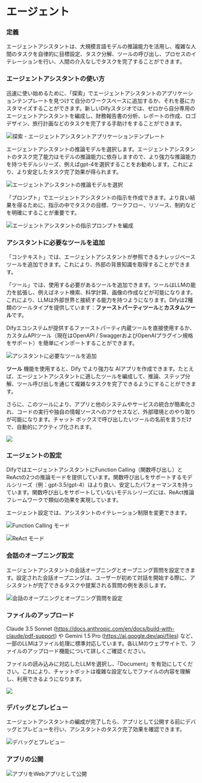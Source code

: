 # エージェント

### 定義

エージェントアシスタントは、大規模言語モデルの推論能力を活用し、複雑な人間のタスクを自律的に目標設定、タスク分解、ツールの呼び出し、プロセスのイテレーションを行い、人間の介入なしでタスクを完了することができます。

### エージェントアシスタントの使い方

迅速に使い始めるために、「探索」でエージェントアシスタントのアプリケーションテンプレートを見つけて自分のワークスペースに追加するか、それを基にカスタマイズすることができます。新しいDifyスタジオでは、ゼロから自分専用のエージェントアシスタントを編成し、財務報告書の分析、レポートの作成、ロゴデザイン、旅行計画などのタスクを完了する手助けをすることができます。

![探索 - エージェントアシスタントアプリケーションテンプレート](https://assets-docs.dify.ai/dify-enterprise-mintlify/jp/guides/application-orchestrate/25c0a4a8a1c2d3c83ed2011aba737b5e.png)

エージェントアシスタントの推論モデルを選択します。エージェントアシスタントのタスク完了能力はモデルの推論能力に依存しますので、より強力な推論能力を持つモデルシリーズ、例えばgpt-4を選択することをお勧めします。これにより、より安定したタスク完了効果が得られます。

![エージェントアシスタントの推論モデルを選択](https://assets-docs.dify.ai/dify-enterprise-mintlify/jp/guides/application-orchestrate/d481cf4f733378ed7cbd5f7cb01418fc.png)

「プロンプト」でエージェントアシスタントの指示を作成できます。より良い結果を得るために、指示の中でタスクの目標、ワークフロー、リソース、制約などを明確にすることが重要です。

![エージェントアシスタントの指示プロンプトを編成](https://assets-docs.dify.ai/dify-enterprise-mintlify/jp/guides/application-orchestrate/76b4807d5d4887740448483692150655.png)

### アシスタントに必要なツールを追加

「コンテキスト」では、エージェントアシスタントが参照できるナレッジベースツールを追加できます。これにより、外部の背景知識を取得することができます。

「ツール」では、使用する必要があるツールを追加できます。ツールはLLMの能力を拡張し、例えばネット検索、科学計算、画像の作成などが可能になります。これにより、LLMは外部世界と接続する能力を持つようになります。Difyは2種類のツールタイプを提供しています：**ファーストパーティツール**と**カスタムツール**です。

Difyエコシステムが提供するファーストパーティ内蔵ツールを直接使用するか、カスタムAPIツール（現在はOpenAPI / SwaggerおよびOpenAIプラグイン規格をサポート）を簡単にインポートすることができます。

![アシスタントに必要なツールを追加](https://assets-docs.dify.ai/dify-enterprise-mintlify/jp/guides/application-orchestrate/f10aa2287ead79c751984ed582625c86.png)

**ツール** 機能を使用すると、Dify でより強力な AIアプリを作成できます。たとえば、エージェントアシスタントに適したツールを編成して、推論、ステップ分解、ツール呼び出しを通じて複雑なタスクを完了できるようにすることができます。

さらに、このツールにより、アプリと他のシステムやサービスの統合が簡素化され、コードの実行や独自の情報ソースへのアクセスなど、外部環境とのやり取りが可能になります。チャット ボックスで呼び出したいツールの名前を言うだけで、自動的にアクティブ化されます。

![](https://assets-docs.dify.ai/dify-enterprise-mintlify/jp/guides/application-orchestrate/bf067815b692fc617c4f23f02e687dd9.png)

### エージェントの設定

DifyではエージェントアシスタントにFunction Calling（関数呼び出し）とReActの2つの推論モードを提供しています。関数呼び出しをサポートするモデルシリーズ（例：gpt-3.5/gpt-4）はより良い、安定したパフォーマンスを持っています。関数呼び出しをサポートしていないモデルシリーズには、ReAct推論フレームワークで類似の効果を実現しています。

エージェント設定では、アシスタントのイテレーション制限を変更できます。

![Function Calling モード](https://assets-docs.dify.ai/dify-enterprise-mintlify/jp/guides/application-orchestrate/5e5b435a57721c5fb25a1f5752d7a263.png)

![ReAct モード](https://assets-docs.dify.ai/dify-enterprise-mintlify/jp/guides/application-orchestrate/7da96fb0bbc2a17c10ee898699cd3d47.png)

### 会話のオープニング設定

エージェントアシスタントの会話オープニングとオープニング質問を設定できます。設定された会話オープニングは、ユーザーが初めて対話を開始する際に、アシスタントが完了できるタスクや提案される質問の例を表示します。

![会話のオープニングとオープニング質問を設定](https://assets-docs.dify.ai/dify-enterprise-mintlify/jp/guides/application-orchestrate/df2f6f23bc2aa6ff65e6560ad45dd94a.png)

### ファイルのアップロード

Claude 3.5 Sonnet (https://docs.anthropic.com/en/docs/build-with-claude/pdf-support) や Gemini 1.5 Pro (https://ai.google.dev/api/files) など、一部のLLMはファイル処理に標準対応しています。各LLMのウェブサイトで、ファイルのアップロード機能について詳しくご確認ください。

ファイルの読み込みに対応したLLMを選択し、「Document」を有効にしてください。これにより、チャットボットは複雑な設定なしでファイルの内容を理解し、利用できるようになります。

![](https://assets-docs.dify.ai/2024/11/9f0b7a3c67b58c0bd7926501284cbb7d.png)

### デバッグとプレビュー

エージェントアシスタントの編成が完了したら、アプリとして公開する前にデバッグとプレビューを行い、アシスタントのタスク完了効果を確認できます。

![デバッグとプレビュー](https://assets-docs.dify.ai/dify-enterprise-mintlify/jp/guides/application-orchestrate/50f9f42ad312c9d37a7134562f346392.png)

### アプリの公開

![アプリをWebアプリとして公開](https://assets-docs.dify.ai/dify-enterprise-mintlify/jp/guides/application-orchestrate/1b5934f412cfe0d4c44bfa5ad1a5fc66.png)
